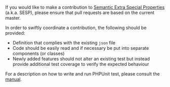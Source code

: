 If you would like to make a contribution to [Semantic Extra Special Properties][sesp] (a.k.a. SESP), please ensure that pull requests are based on the current master.

In order to swiftly coordinate a contribution, the following should be provided:
- Definition that complies with the existing `json` file
- Code should be easily read and if necessary be put into separate components (or classes)
- Newly added features should not alter an existing test but instead provide additional test coverage to verify the expected behaviour

For a description on how to write and run PHPUnit test, please consult the [manual][mw-testing].

[sesp]: https://github.com/SemanticMediaWiki/SemanticExtraSpecialProperties
[mw-testing]: https://www.mediawiki.org/wiki/Manual:PHP_unit_testing
